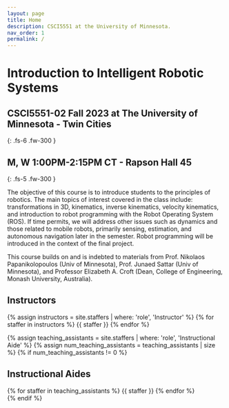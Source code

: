 ```yaml
---
layout: page
title: Home
description: CSCI5551 at the University of Minnesota.
nav_order: 1
permalink: /
---
```


# Introduction to Intelligent Robotic Systems
## CSCI5551-02 Fall 2023 at The University of Minnesota - Twin Cities
{: .fs-6 .fw-300 }
## M, W 1:00PM-2:15PM CT - Rapson Hall 45
{: .fs-5 .fw-300 }

<!-- This website describes a course still in development to be offered in the Spring 2023 semester.
{: .text-red-300 .bg-yellow-200 .fs-4 .fw-500} -->

The objective of this course is to introduce students to the principles of robotics. The main topics of interest covered in the class include: transformations in 3D, kinematics, inverse kinematics, velocity kinematics, and introduction to robot programming with the Robot
Operating System (ROS). If time permits, we will address other issues such as dynamics and those related to mobile robots, primarily sensing, estimation, and autonomous navigation later in the semester. Robot programming will be introduced in the context of the final project.

This course builds on and is indebted to materials from Prof. Nikolaos Papanikolopoulos (Univ of Minnesota), Prof. Junaed Sattar (Univ of Minnesota), and Professor Elizabeth A. Croft (Dean, College of Engineering, Monash University, Australia).

<div class="staff-row" >
<div markdown="1" class="staff-column">

## Instructors

{% assign instructors = site.staffers | where: 'role', 'Instructor' %}
{% for staffer in instructors %}
{{ staffer }}
{% endfor %}

</div>

</div>

{% assign teaching_assistants = site.staffers | where: 'role', 'Instructional Aide' %}
{% assign num_teaching_assistants = teaching_assistants | size %}
{% if num_teaching_assistants != 0 %}
## Instructional Aides

<div class="staffer-table">
{% for staffer in teaching_assistants %}
{{ staffer }}
{% endfor %}
</div>
{% endif %}
